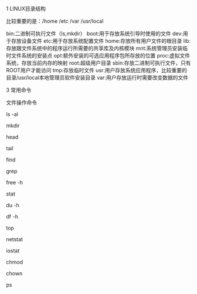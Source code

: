 1 LINUX目录结构

比较重要的是：/home /etc /var /usr/local

  bin:二进制可执行文件（ls,mkdir）
  boot:用于存放系统引导时使用的文件
  dev:用于存放设备文件
  etc:用于存放系统配置文件
  home:存放所有用户文件的根目录
  lib:存放跟文件系统中的程序运行所需要的共享库及内核模块
  mnt:系统管理员安装临时文件系统的安装点
  opt:额外安装的可选应用程序包所存放的位置
  proc:虚拟文件系统，存放当前内存的映射
  root:超级用户目录
  sbin:存放二进制可执行文件，只有ROOT用户才能访问
  tmp:存放临时文件
  usr:用户存放系统应用程序，比较重要的目录/usr/local本地管理员软件安装目录
  var:用户存放运行时需要改变数据的文件

3 常用命令

  文件操作命令

  ls -al

  mkdir

  head

  tail

  find

  grep

  free -h

  stat

  du -h

  df -h

  top

 netstat

 iostat 

 chmod 

 chown

 ps

  